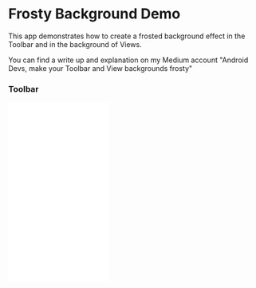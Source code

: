 # Frosty Background Demo

This app demonstrates how to create a frosted background effect in the
Toolbar and in the background of Views.

You can find a write up and explanation on my Medium account "Android Devs, make your Toolbar and View backgrounds frosty"

### Toolbar

<iframe src="//giphy.com/embed/5lcu8Ob0XQ0hi" width="202" height="360" frameBorder="0" class="giphy-embed" allowFullScreen />

### View background

<iframe src="//giphy.com/embed/q2rYFvwRf4rZu" width="202" height="360" frameBorder="0" class="giphy-embed" allowFullScreen />